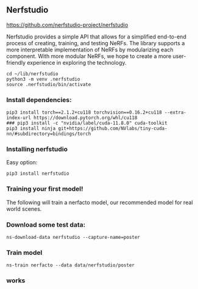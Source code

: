 
## Nerfstudio

https://github.com/nerfstudio-project/nerfstudio

Nerfstudio provides a simple API that allows for a simplified end-to-end process of creating, training, and testing NeRFs. The library supports a more interpretable implementation of NeRFs by modularizing each component. With more modular NeRFs, we hope to create a more user-friendly experience in exploring the technology.

```
cd ~/lib/nerfstudio
python3 -m venv .nerfstudio
source .nerfstudio/bin/activate
```

### Install dependencies:
```
pip3 install torch==2.1.2+cu118 torchvision==0.16.2+cu118 --extra-index-url https://download.pytorch.org/whl/cu118
### pip3 install -c "nvidia/label/cuda-11.8.0" cuda-toolkit
pip3 install ninja git+https://github.com/NVlabs/tiny-cuda-nn/#subdirectory=bindings/torch
```

### Installing nerfstudio

Easy option:
```
pip3 install nerfstudio
```

### Training your first model!

The following will train a nerfacto model, our recommended model for real world scenes.

### Download some test data:
```
ns-download-data nerfstudio --capture-name=poster
```
### Train model
```
ns-train nerfacto --data data/nerfstudio/poster
```

### works





